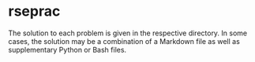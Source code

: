# rseprac

The solution to each problem is given in the respective directory. In some cases, the solution may be a combination of a Markdown file as well as supplementary Python or Bash files.